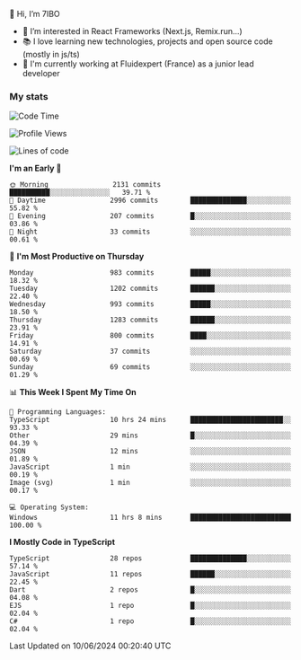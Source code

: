 👋 Hi, I’m 7IBO

- 👀 I’m interested in React Frameworks (Next.js, Remix.run...)
- 📚 I love learning new technologies, projects and open source code (mostly in js/ts)
- 💼 I'm currently working at Fluidexpert (France) as a junior lead developer

### My stats
<!--START_SECTION:waka-->
![Code Time](http://img.shields.io/badge/Code%20Time-650%20hrs%2039%20mins-blue)

![Profile Views](http://img.shields.io/badge/Profile%20Views-0-blue)

![Lines of code](https://img.shields.io/badge/From%20Hello%20World%20I%27ve%20Written-6.7%20million%20lines%20of%20code-blue)

**I'm an Early 🐤** 

```text
🌞 Morning                2131 commits        ██████████░░░░░░░░░░░░░░░   39.71 % 
🌆 Daytime                2996 commits        ██████████████░░░░░░░░░░░   55.82 % 
🌃 Evening                207 commits         █░░░░░░░░░░░░░░░░░░░░░░░░   03.86 % 
🌙 Night                  33 commits          ░░░░░░░░░░░░░░░░░░░░░░░░░   00.61 % 
```
📅 **I'm Most Productive on Thursday** 

```text
Monday                   983 commits         █████░░░░░░░░░░░░░░░░░░░░   18.32 % 
Tuesday                  1202 commits        ██████░░░░░░░░░░░░░░░░░░░   22.40 % 
Wednesday                993 commits         █████░░░░░░░░░░░░░░░░░░░░   18.50 % 
Thursday                 1283 commits        ██████░░░░░░░░░░░░░░░░░░░   23.91 % 
Friday                   800 commits         ████░░░░░░░░░░░░░░░░░░░░░   14.91 % 
Saturday                 37 commits          ░░░░░░░░░░░░░░░░░░░░░░░░░   00.69 % 
Sunday                   69 commits          ░░░░░░░░░░░░░░░░░░░░░░░░░   01.29 % 
```


📊 **This Week I Spent My Time On** 

```text
💬 Programming Languages: 
TypeScript               10 hrs 24 mins      ███████████████████████░░   93.33 % 
Other                    29 mins             █░░░░░░░░░░░░░░░░░░░░░░░░   04.39 % 
JSON                     12 mins             ░░░░░░░░░░░░░░░░░░░░░░░░░   01.89 % 
JavaScript               1 min               ░░░░░░░░░░░░░░░░░░░░░░░░░   00.19 % 
Image (svg)              1 min               ░░░░░░░░░░░░░░░░░░░░░░░░░   00.17 % 

💻 Operating System: 
Windows                  11 hrs 8 mins       █████████████████████████   100.00 % 
```

**I Mostly Code in TypeScript** 

```text
TypeScript               28 repos            ██████████████░░░░░░░░░░░   57.14 % 
JavaScript               11 repos            ██████░░░░░░░░░░░░░░░░░░░   22.45 % 
Dart                     2 repos             █░░░░░░░░░░░░░░░░░░░░░░░░   04.08 % 
EJS                      1 repo              █░░░░░░░░░░░░░░░░░░░░░░░░   02.04 % 
C#                       1 repo              █░░░░░░░░░░░░░░░░░░░░░░░░   02.04 % 
```




 Last Updated on 10/06/2024 00:20:40 UTC
<!--END_SECTION:waka-->
